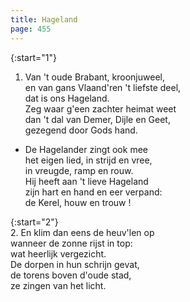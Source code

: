 ```yaml
---
title: Hageland
page: 455
---  
```


{:start="1"}  
1. Van 't oude Brabant, kroonjuweel,  
en van gans Vlaand'ren 't liefste deel,  
dat is ons Hageland.  
Zeg waar g'een zachter heimat weet  
dan 't dal van Demer, Dijle en Geet,  
gezegend door Gods hand.  


- De Hagelander zingt ook mee  
het eigen lied, in strijd en vree,  
in vreugde, ramp en rouw.  
Hij heeft aan 't lieve Hageland  
zijn hart en hand en eer verpand:  
de Kerel, houw en trouw !  


{:start="2"}  
2. En klim dan eens de heuv'len op  
wanneer de zonne rijst in top:  
wat heerlijk vergezicht.  
De dorpen in hun schrijn gevat,  
de torens boven d'oude stad,  
ze zingen van het licht.  